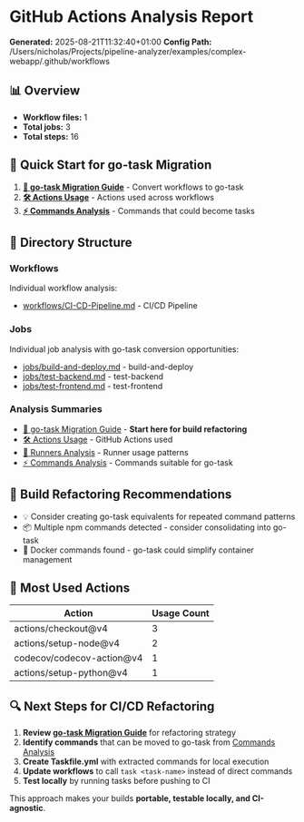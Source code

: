 # GitHub Actions Analysis Report

**Generated:** 2025-08-21T11:32:40+01:00
**Config Path:** /Users/nicholas/Projects/pipeline-analyzer/examples/complex-webapp/.github/workflows

## 📊 Overview

- **Workflow files:** 1
- **Total jobs:** 3  
- **Total steps:** 16

## 🚀 Quick Start for go-task Migration

1. **[🔄 go-task Migration Guide](summaries/go-task-migration.md)** - Convert workflows to go-task
2. **[🛠️ Actions Usage](summaries/actions-usage.md)** - Actions used across workflows
3. **[⚡ Commands Analysis](summaries/commands-analysis.md)** - Commands that could become tasks

## 📁 Directory Structure

### Workflows
Individual workflow analysis:

- [workflows/CI-CD-Pipeline.md](workflows/CI-CD-Pipeline.md) - CI/CD Pipeline

### Jobs
Individual job analysis with go-task conversion opportunities:

- [jobs/build-and-deploy.md](jobs/build-and-deploy.md) - build-and-deploy
- [jobs/test-backend.md](jobs/test-backend.md) - test-backend
- [jobs/test-frontend.md](jobs/test-frontend.md) - test-frontend

### Analysis Summaries

- [🔄 go-task Migration Guide](summaries/go-task-migration.md) - **Start here for build refactoring**
- [🛠️ Actions Usage](summaries/actions-usage.md) - GitHub Actions used
- [🏃 Runners Analysis](summaries/runners-analysis.md) - Runner usage patterns  
- [⚡ Commands Analysis](summaries/commands-analysis.md) - Commands suitable for go-task

## 🎯 Build Refactoring Recommendations

- 💡 Consider creating go-task equivalents for repeated command patterns
- 📦 Multiple npm commands detected - consider consolidating into go-task
- 🐳 Docker commands found - go-task could simplify container management

## 🔧 Most Used Actions

| Action | Usage Count |
|--------|-------------|
| actions/checkout@v4 | 3 |
| actions/setup-node@v4 | 2 |
| codecov/codecov-action@v4 | 1 |
| actions/setup-python@v4 | 1 |

## 🔍 Next Steps for CI/CD Refactoring

1. **Review [go-task Migration Guide](summaries/go-task-migration.md)** for refactoring strategy
2. **Identify commands** that can be moved to go-task from [Commands Analysis](summaries/commands-analysis.md)
3. **Create Taskfile.yml** with extracted commands for local execution
4. **Update workflows** to call `task <task-name>` instead of direct commands
5. **Test locally** by running tasks before pushing to CI

This approach makes your builds **portable, testable locally, and CI-agnostic**.
